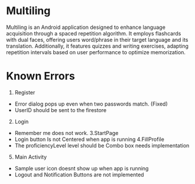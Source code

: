 # Multiling
Multiling is an Android application designed to enhance language acquisition through a
spaced repetition algorithm. It employs flashcards with dual faces, offering users
word/phrase in their target language and its translation. Additionally, it features quizzes and
writing exercises, adapting repetition intervals based on user performance to optimize
memorization.
# Known Errors
1. Register
- Error dialog pops up even when two passwords match. (Fixed)
- UserID should be sent to the firestore
2. Login
- Remember me does not work.
3.StartPage
- Login button Is not Centered  when app is running
4.FillProfile
- The proficiencyLevel level should be Combo box needs implementation
5. Main Activity
- Sample user icon doesnt show up when app is running
- Logout and Notification Buttons are not implemented
